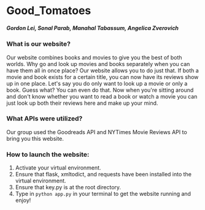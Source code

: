 # Good_Tomatoes
##### *Gordon Lei, Sonal Parab, Manahal Tabassum, Angelica Zverovich*

### **What is our website?**
Our website combines books and movies to give you the best of both worlds. Why go and look up movies and books separately when you can have them all in once place? Our website allows you to do just that. If both a movie and book exists for a certain title, you can now have its reviews show up in one place. Let's say you do only want to look up a movie or only a book. Guess what? You can even do that. Now when you're sitting around and don't know whether you want to read a book or watch a movie you can just look up both their reviews here and make up your mind.

### **What APIs were utilized?**
Our group used the Goodreads API and NYTimes Movie Reviews API to bring you this website.

### **How to launch the website:**
1. Activate your virtual environment.
2. Ensure that flask, xmltodict, and requests have been installed into the virtual environment.
3. Ensure that key.py is at the root directory.
4. Type in ```python app.py``` in your terminal to get the website running and enjoy!
